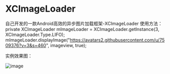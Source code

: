 # XCImageLoader
自己开发的一款Android高效的异步图片加载框架-XCImageLoader
使用方法：
 private XCImageLoader mImageLoader = XCImageLoader.getInstance(3, XCImageLoader.Type.LIFO);
 mImageLoader.displayImage("https://avatars2.githubusercontent.com/u/7509376?v=3&s=460", imageview, true);
 
 实例效果图：
 
 
 
 ![image](https://github.com/jczmdeveloper/XCImageLoader/blob/master/screenshots/01.png)
